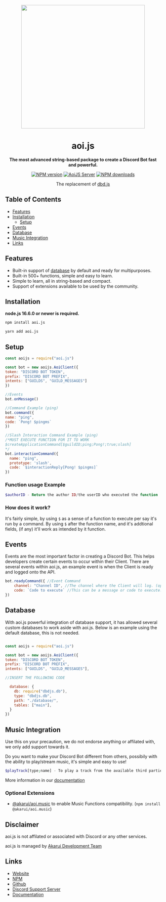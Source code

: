 <p align="center">
  <a href="https://aoi.js.org">
    <img width="400" src="https://github.com/aoijs/website/blob/master/assets/images/aoijs-new.png?raw=true">
  </a>
</p>

<h1 align="center">aoi.js</h1>

<div align="center">

**The most advanced string-based package to create a Discord Bot fast and powerful.**
    
[![NPM version][npm-image]][npm-url]
[![AoiJS Server][aoijs-server]][aoijs-server-url]
[![NPM downloads][download-image]][download-url]

The replacement of [dbd.js](https://www.npmjs.com/package/dbd.js)

[npm-image]: http://img.shields.io/npm/v/aoi.js.svg?style=flat-square
[npm-url]: http://npmjs.org/package/aoi.js
[download-image]: https://img.shields.io/npm/dt/aoi.js.svg?style=flat-square
[download-url]: https://npmjs.org/package/aoi.js
[aoijs-server]: https://img.shields.io/discord/773352845738115102?color=5865F2&logo=discord&logoColor=white
[aoijs-server-url]: https://aoi.js.org/invite
    
</div>

## Table of Contents
- [Features](#features) 
- [Installation](#installation)
  - [Setup](#setup)
- [Events](#events)
- [Database](#database)
- [Music Integration](#music-integration)
- [Links](#links)

## Features

- Built-in support of [database](https://www.npmjs.com/package/dbdjs.db) by default and ready for multipurposes.
- Built-in 500+ functions, simple and easy to learn.
- Simple to learn, all in string-based and compact.
- Support of extensions available to be used by the community.

## Installation

**node.js 16.6.0 or newer is required.**  


```bash
npm install aoi.js
```

```bash
yarn add aoi.js
```

## Setup

```javascript
const aoijs = require("aoi.js")

const bot = new aoijs.AoiClient({
token: "DISCORD BOT TOKEN",
prefix: "DISCORD BOT PREFIX",
intents: ["GUILDS", "GUILD_MESSAGES"]
})

//Events
bot.onMessage()

//Command Example (ping)
bot.command({
name: "ping",
code: `Pong! $pingms`
})

//Slash Interaction Command Example (ping)
/*MUST EXECUTE FUNCTION FOR IT TO WORK
$createApplicationCommand[$guildID;ping;Pong!;true;slash]
*/
bot.interactionCommand({
  name: "ping",
  prototype: 'slash',
  code: `$interactionReply[Pong! $pingms]`
})
```

### Function usage Example

```php
$authorID - Return the author ID/the userID who executed the function
```

### How does it work?

It's fairly simple, by using `$` as a sense of a function to execute per say it's run by a command.
By using `$` after the function name, and it's addtional fields, (if any) it'll work as intended by it function.

## Events

Events are the most important factor in creating a Discord Bot. This helps developers create certain events to occur within their Client. There are several events within aoi.js, an example event is when the Client is ready and logged onto the API.

```javascript
bot.readyCommand({ //Event Command
    channel: "Channel ID", //The channel where the Client will log. (optional)
    code: `Code to execute` //This can be a message or code to execute.
})
```

## Database

With aoi.js powerful integration of database support, it has allowed several custom databases to work aside with aoi.js. Below is an example using the default database, this is not needed.

```javascript

const aoijs = require("aoi.js")

const bot = new aoijs.AoiClient({
token: "DISCORD BOT TOKEN",
prefix: "DISCORD BOT PREFIX",
intents: ["GUILDS", "GUILD_MESSAGES"],

//INSERT THE FOLLOWING CODE

  database: {
    db: require("dbdjs.db"),
    type: "dbdjs.db",
    path: "./database/",
    tables: ["main"],
  }
})
```

## Music Integration

Use this on your precaution, we do not endorse anything or affilated with, we only add support towards it.

Do you want to make your Discord Bot different from others, possibily with the ability to play/stream music, it's simple and easy to use!

```php
$playTrack[type;name] - To play a track from the available third parties supported. 
```
More information in our [documentation](https://akarui.leref.ga/v/5/guide/extras/music)

### Optional Extensions

- [@akarui/aoi.music](https://www.npmjs.com/package/@akarui/aoi.music) to enable Music Functions compatibility. (`npm install @akarui/aoi.music`)
    
## Disclaimer
    
aoi.js is not affilated or associated with Discord or any other services.

aoi.js is managed by [Akarui Development Team](https://discord.gg/HMUfMXDQsV)   
    
## Links
- [Website](https://aoi.js.org)
- [NPM](https://www.npmjs.com/package/aoi.js)
- [Github](https://github.com/AkaruiDevelopment/aoi.js)
- [Discord Support Server](https://discord.gg/HMUfMXDQsV)
- [Documentation](https://akarui.leref.ga/v/5/)
